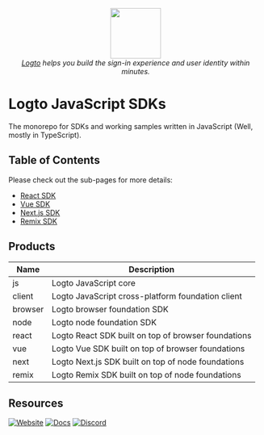 <p align="center">
  <a href="https://logto.io" target="_blank" align="center" alt="Logto Logo">
      <img src="./logo.png" width="100">
  </a>
  <br/>
  <span><i><a href="https://logto.io" target="_blank">Logto</a> helps you build the sign-in experience and user identity within minutes.</i></span>
</p>

# Logto JavaScript SDKs

The monorepo for SDKs and working samples written in JavaScript (Well, mostly in TypeScript).

## Table of Contents

Please check out the sub-pages for more details:

- [React SDK](https://github.com/logto-io/js/tree/master/packages/react)
- [Vue SDK](https://github.com/logto-io/js/tree/master/packages/vue)
- [Next.js SDK](https://github.com/logto-io/js/tree/master/packages/next)
- [Remix SDK](https://github.com/logto-io/js/tree/master/packages/remix)

## Products

| Name    | Description                                         |
| ------- | --------------------------------------------------- |
| js      | Logto JavaScript core                               |
| client  | Logto JavaScript cross-platform foundation client   |
| browser | Logto browser foundation SDK                        |
| node    | Logto node foundation SDK                           |
| react   | Logto React SDK built on top of browser foundations |
| vue     | Logto Vue SDK built on top of browser foundations   |
| next    | Logto Next.js SDK built on top of node foundations  |
| remix   | Logto Remix SDK built on top of node foundations    |

## Resources

[![Website](https://img.shields.io/badge/website-logto.io-8262F8.svg)](https://logto.io/)
[![Docs](https://img.shields.io/badge/docs-logto.io-green.svg)](https://docs.logto.io/docs/sdk/swift/)
[![Discord](https://img.shields.io/discord/965845662535147551?logo=discord&logoColor=ffffff&color=7389D8&cacheSeconds=600)](https://discord.gg/UEPaF3j5e6)
